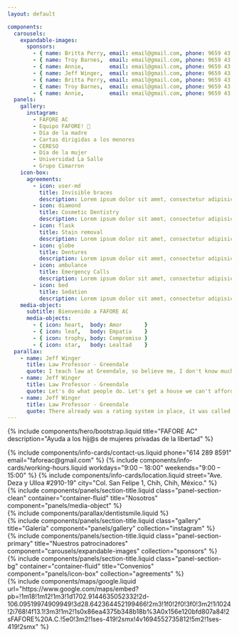 ```yaml
---
layout: default

components:
  carousels:
    expandable-images:
      sponsors:
        - { name: Britta Perry, email: email@gmail.com, phone: 9659 43 21 }
        - { name: Troy Barnes,  email: email@gmail.com, phone: 9659 43 21 }
        - { name: Annie,        email: email@gmail.com, phone: 9659 43 21 }
        - { name: Jeff Winger,  email: email@gmail.com, phone: 9659 43 21 }
        - { name: Britta Perry, email: email@gmail.com, phone: 9659 43 21 }
        - { name: Troy Barnes,  email: email@gmail.com, phone: 9659 43 21 }
        - { name: Annie,        email: email@gmail.com, phone: 9659 43 21 }
  panels:
    gallery:
      instagram:
        - FAFORE AC
        - Equipo FAFORE! 💪
        - Día de la madre
        - Cartas dirigidas a los menores
        - CERESO
        - Día de la mujer
        - Universidad La Salle
        - Grupo Cimarron
    icon-box:
      agreements:
        - icon: user-md
          title: Invisible braces
          description: Lorem ipsum dolor sit amet, consectetur adipisicing elit. Quam minima, itaque molestiae ut ratione unde?
        - icon: diamond
          title: Cosmetic Dentistry
          description: Lorem ipsum dolor sit amet, consectetur adipisicing elit. Quam minima, itaque molestiae ut ratione unde?
        - icon: flask
          title: Stain removal
          description: Lorem ipsum dolor sit amet, consectetur adipisicing elit. 
        - icon: globe
          title: Dentures
          description: Lorem ipsum dolor sit amet, consectetur adipisicing elit. Quam minima, itaque molestiae ut ratione unde?
        - icon: ambulance
          title: Emergency Calls
          description: Lorem ipsum dolor sit amet, consectetur adipisicing elit. Quam minima, itaque molestiae ut ratione unde?
        - icon: bed
          title: Sedation
          description: Lorem ipsum dolor sit amet, consectetur adipisicing elit. Quam minima, itaque molestiae ut ratione unde?
    media-object:
      subtitle: Bienvenido a FAFORE AC
      media-objects:
        - { icon: heart,  body: Amor       }
        - { icon: leaf,   body: Empatia    }
        - { icon: trophy, body: Compromiso }
        - { icon: star,   body: Lealtad    }
  parallax:
    - name: Jeff Winger
      title: Law Professor - Greendale
      quote: I teach law at Greendale, so believe me, I don't know much about law.
    - name: Jeff Winger
      title: Law Professor - Greendale
      quote: Let's do what people do. Let's get a house we can't afford and a dog that makes us angry.
    - name: Jeff Winger
      title: Law Professor - Greendale
      quote: There already was a rating system in place, it was called 'Cool People Get More,' and it was working fine.
---
```

{% include components/hero/bootstrap.liquid 
    title="FAFORE AC"
    description="Ayuda a los hij@s de mujeres privadas de la libertad"
%}

<div class="three-shade-col">
  {% include components/info-cards/contact-us.liquid
      phone="614 289 8591"
      email="faforeac@gmail.com"
  %}
  {% include components/info-cards/working-hours.liquid
      workdays="9:00 – 18:00"
      weekends="9:00 – 15:00"
  %}
  {% include components/info-cards/location.liquid
      street="Ave. Deza y Ulloa #2910-19"
      city="Col. San Felipe 1, Chih, Chih, México."
  %}
</div>

<div id="nosotros">
  {% include components/panels/section-title.liquid
      class="panel-section-clean"
      container="container-fluid"
      title="Nosotros"
      component="panels/media-object"
  %}
</div>

<div id="testimonios">
  {% include components/parallax/dentistsmile.liquid %}
</div>

<div id="galeria">
  {% include components/panels/section-title.liquid
      class="gallery"
      title="Galería"
      component="panels/gallery"
      collection="instagram"
  %}
</div>

<div id="patrocinadores">
  {% include components/panels/section-title.liquid
      class="panel-section-primary"
      title="Nuestros patrocinadores"
      component="carousels/expandable-images"
      collection="sponsors"
  %}
</div>

<div id="convenios">
  {% include components/panels/section-title.liquid
      class="panel-section-bg"
      container="container-fluid"
      title="Convenios"
      component="panels/icon-box"
      collection="agreements"
  %}
</div>

<div id="localizanos">
  {% include components/maps/google.liquid
      url="https://www.google.com/maps/embed?pb=!1m18!1m12!1m3!1d1702.9144635052332!2d-106.09519974909949!3d28.642364452199466!2m3!1f0!2f0!3f0!3m2!1i1024!2i768!4f13.1!3m3!1m2!1s0x86ea4375b348b18b%3A0x156e120bfd807a84!2sFAFORE%20A.C.!5e0!3m2!1ses-419!2smx!4v1694552735812!5m2!1ses-419!2smx"
  %}
</div>
